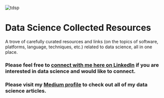 ![tdsp](https://raw.githubusercontent.com/tirthajyoti/Data-science-best-resources/master/images/tdsp-lifecycle2.png)

# Data Science Collected Resources
A trove of carefully curated resources and links (on the topics of software, platforms, language, techniques, etc.) related to data science, all in one place.

### Please feel free to [connect with me here on LinkedIn](https://www.linkedin.com/in/tej-pratap-601210224/) if you are interested in data science and would like to connect.

### Please visit my [Medium profile](https://medium.com/@tejv204) to check out all of my data science articles.

